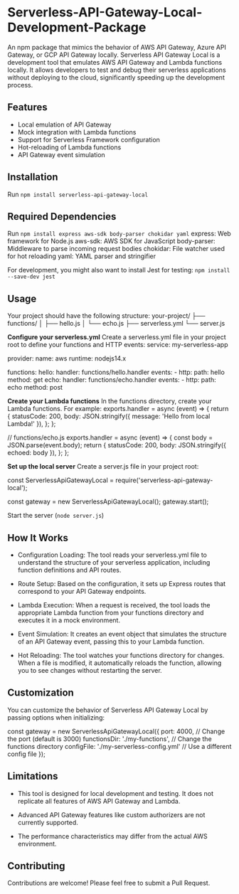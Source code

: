 # Serverless-API-Gateway-Local-Development-Package
An npm package that mimics the behavior of AWS API Gateway, Azure API Gateway, or GCP API Gateway locally. 
Serverless API Gateway Local is a development tool that emulates AWS API Gateway and Lambda functions locally. It allows developers to test and debug their serverless applications without deploying to the cloud, significantly speeding up the development process.

## Features

- Local emulation of API Gateway
- Mock integration with Lambda functions
- Support for Serverless Framework configuration
- Hot-reloading of Lambda functions
- API Gateway event simulation

## Installation

Run `npm install serverless-api-gateway-local`

## Required Dependencies

Run `npm install express aws-sdk body-parser chokidar yaml`
express: Web framework for Node.js
aws-sdk: AWS SDK for JavaScript
body-parser: Middleware to parse incoming request bodies
chokidar: File watcher used for hot reloading
yaml: YAML parser and stringifier

For development, you might also want to install Jest for testing:
`npm install --save-dev jest`

## Usage

Your project should have the following structure:
your-project/
├── functions/
│   ├── hello.js
│   └── echo.js
├── serverless.yml
└── server.js

**Configure your serverless.yml**
Create a serverless.yml file in your project root to define your functions and HTTP events:
service: my-serverless-app

provider:
  name: aws
  runtime: nodejs14.x

functions:
  hello:
    handler: functions/hello.handler
    events:
      - http:
          path: hello
          method: get
  echo:
    handler: functions/echo.handler
    events:
      - http:
          path: echo
          method: post

 **Create your Lambda functions**
 In the functions directory, create your Lambda functions. For example:
exports.handler = async (event) => {
  return {
    statusCode: 200,
    body: JSON.stringify({ message: 'Hello from local Lambda!' }),
  };
};

// functions/echo.js
exports.handler = async (event) => {
  const body = JSON.parse(event.body);
  return {
    statusCode: 200,
    body: JSON.stringify({ echoed: body }),
  };
}; 

**Set up the local server**
Create a server.js file in your project root:

const ServerlessApiGatewayLocal = require('serverless-api-gateway-local');

const gateway = new ServerlessApiGatewayLocal();
gateway.start();

Start the server (`node server.js`)

## How It Works

- Configuration Loading: The tool reads your serverless.yml file to understand the structure of your serverless application, including function definitions and API routes.

- Route Setup: Based on the configuration, it sets up Express routes that correspond to your API Gateway endpoints.

- Lambda Execution: When a request is received, the tool loads the appropriate Lambda function from your functions directory and executes it in a mock environment.

- Event Simulation: It creates an event object that simulates the structure of an API Gateway event, passing this to your Lambda function.

- Hot Reloading: The tool watches your functions directory for changes. When a file is modified, it automatically reloads the function, allowing you to see changes without restarting the server.

## Customization

You can customize the behavior of Serverless API Gateway Local by passing options when initializing:

const gateway = new ServerlessApiGatewayLocal({
  port: 4000, // Change the port (default is 3000)
  functionsDir: './my-functions', // Change the functions directory
  configFile: './my-serverless-config.yml' // Use a different config file
});

## Limitations

- This tool is designed for local development and testing. It does not replicate all features of AWS API Gateway and Lambda.

- Advanced API Gateway features like custom authorizers are not currently supported.

- The performance characteristics may differ from the actual AWS environment.

## Contributing

Contributions are welcome! Please feel free to submit a Pull Request.
